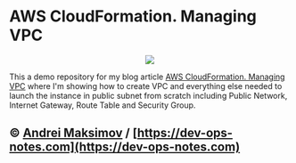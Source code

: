 # AWS CloudFormation. Managing VPC

<p align="center">
<img src="https://hands-on.cloud/aws-cloudformation-managing-vpc/AWS-CloudFormation-Managing-VPC.png">
</p>

This a demo repository for my blog article [AWS CloudFormation. Managing VPC](https://hands-on.cloud/aws-cloudformation-managing-vpc/) where I'm showing how to create VPC and everything else needed to launch the instance in public subnet from scratch including Public Network, Internet Gateway, Route Table and Security Group.

&copy; [Andrei Maksimov](https://www.linkedin.com/in/avmaksimov/) / [https://dev-ops-notes.com](https://dev-ops-notes.com)
--
